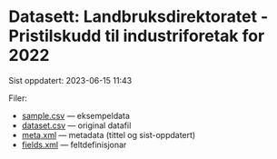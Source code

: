 # Datasett: 	Landbruksdirektoratet - Pristilskudd til industriforetak for 2022
 Sist oppdatert: 2023-06-15 11:43

 Filer:
 - [sample.csv](sample.csv) — eksempeldata
 - [dataset.csv](dataset.csv) — original datafil
 - [meta.xml](meta.xml) — metadata (tittel og sist-oppdatert)
 - [fields.xml](fields.xml) — feltdefinisjonar

